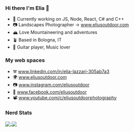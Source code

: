 ### Hi there I'm Elia 👋

- 🔭 Currently working on JS, Node, React, C# and C++
- 📷 Landscapes Photographer -> www.eliusoutdoor.com
- 🏔️ Love Mountaineering and adventures
- 🪴 Based in Bologna, IT
- 🎸 Guitar player, Music lover

### My web spaces

 - ⚒️ www.linkedin.com/in/elia-lazzari-305ab7a3
 - 🌍 www.eliusoutdoor.com
 - 📷 www.instagram.com/eliusoutdoor
 - 📒 www.facebook.com/eliusoutdoor
 - 📽️ www.youtube.com/c/eliusoutdoorphotography

### Nerd Stats

<a href="https://github.com/elius94">
  <img align="center" src="https://github-readme-stats.vercel.app/api?username=elius94&line_height=31.5&theme=dark&show_icons=true&count_private=true&include_all_commits=true" />
</a>
<a href="https://github.com/elius94">
  <img align="center" src="https://github-readme-stats.vercel.app/api/top-langs/?username=elius94&layout=compact&theme=dark&langs_count=10&exclude_repo=Eliuslab_SSD1307_OLED_Driver" />
</a>


